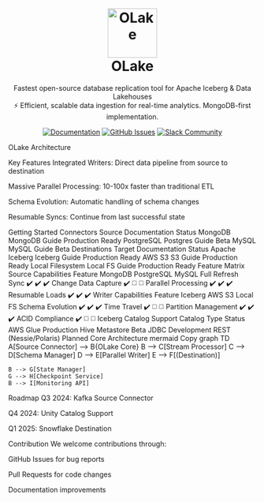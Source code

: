 <h1 align="center" style="border-bottom: none"> <a href="https://datazip.io/olake" target="_blank"> <img alt="OLake" src="https://github.com/user-attachments/assets/d204f25f-5289-423c-b3f2-44b2194bdeaf" width="100" height="100"/> </a> <br>OLake </h1><p align="center"> Fastest open-source database replication tool for Apache Iceberg & Data Lakehouses<br> ⚡ Efficient, scalable data ingestion for real-time analytics. MongoDB-first implementation. </p><p align="center"> <a href="https://olake.io/docs"><img alt="Documentation" src="https://img.shields.io/badge/docs-olake.io-blue?style=flat-square"></a> <a href="https://github.com/datazip-inc/olake/issues"><img alt="GitHub Issues" src="https://img.shields.io/github/issues/datazip-inc/olake?style=flat-square"></a> <a href="https://join.slack.com/t/getolake/shared_invite/zt-2utw44do6-g4XuKKeqBghBMy2~LcJ4ag"><img alt="Slack Community" src="https://img.shields.io/badge/community-slack-blue?style=flat-square"></a> </p>
OLake Architecture

Key Features
Integrated Writers: Direct data pipeline from source to destination

Massive Parallel Processing: 10-100x faster than traditional ETL

Schema Evolution: Automatic handling of schema changes

Resumable Syncs: Continue from last successful state

Getting Started
Connectors
Source	Documentation	Status
MongoDB	MongoDB Guide	Production Ready
PostgreSQL	Postgres Guide	Beta
MySQL	MySQL Guide	Beta
Destinations
Target	Documentation	Status
Apache Iceberg	Iceberg Guide	Production Ready
AWS S3	S3 Guide	Production Ready
Local Filesystem	Local FS Guide	Production Ready
Feature Matrix
Source Capabilities
Feature	MongoDB	PostgreSQL	MySQL
Full Refresh Sync	✔️	✔️	✔️
Change Data Capture	✔️	◻️	◻️
Parallel Processing	✔️	✔️	✔️
Resumable Loads	✔️	✔️	✔️
Writer Capabilities
Feature	Iceberg	AWS S3	Local FS
Schema Evolution	✔️	✔️	✔️
Time Travel	✔️	◻️	◻️
Partition Management	✔️	✔️	✔️
ACID Compliance	✔️	◻️	◻️
Iceberg Catalog Support
Catalog Type	Status
AWS Glue	Production
Hive Metastore	Beta
JDBC	Development
REST (Nessie/Polaris)	Planned
Core Architecture
mermaid
Copy
graph TD
    A[Source Connector] --> B{OLake Core}
    B --> C[Stream Processor]
    C --> D[Schema Manager]
    D --> E[Parallel Writer]
    E --> F[(Destination)]
    
    B --> G[State Manager]
    G --> H[Checkpoint Service]
    B --> I[Monitoring API]
Roadmap
Q3 2024: Kafka Source Connector

Q4 2024: Unity Catalog Support

Q1 2025: Snowflake Destination

Contribution
We welcome contributions through:

GitHub Issues for bug reports

Pull Requests for code changes

Documentation improvements
